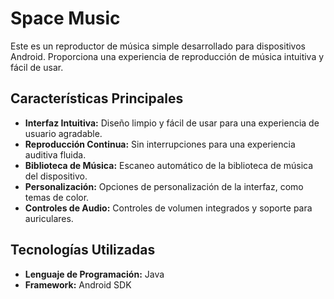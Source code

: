 <h1>Space Music</h1>
Este es un reproductor de música simple desarrollado para dispositivos Android. Proporciona una experiencia de reproducción de música intuitiva y fácil de usar.

## Características Principales

- **Interfaz Intuitiva:** Diseño limpio y fácil de usar para una experiencia de usuario agradable.
- **Reproducción Continua:** Sin interrupciones para una experiencia auditiva fluida.
- **Biblioteca de Música:** Escaneo automático de la biblioteca de música del dispositivo.
- **Personalización:** Opciones de personalización de la interfaz, como temas de color.
- **Controles de Audio:** Controles de volumen integrados y soporte para auriculares.

## Tecnologías Utilizadas

- **Lenguaje de Programación:** Java
- **Framework:** Android SDK
